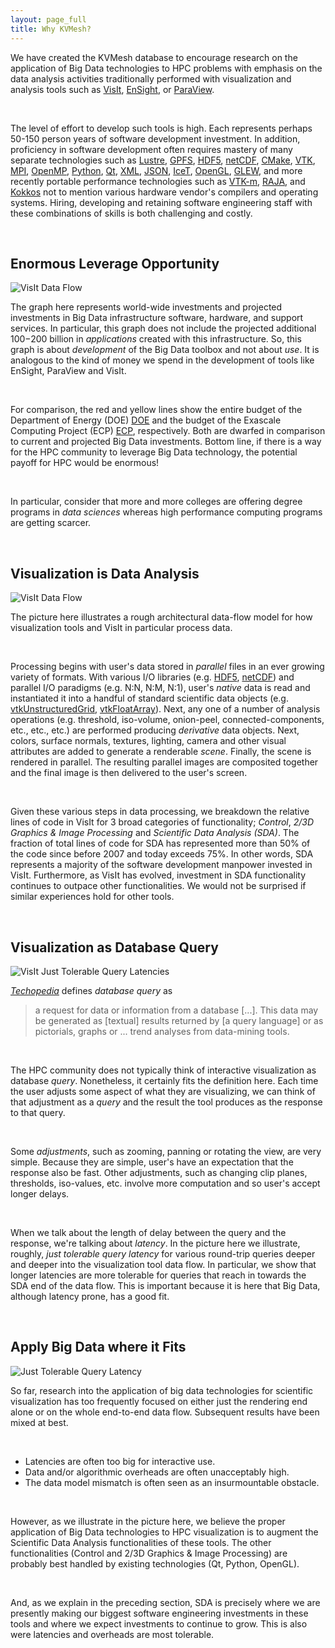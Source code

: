 ```yaml
---
layout: page_full
title: Why KVMesh?
---
```

We have created the KVMesh database to encourage research on the application of Big Data
technologies to HPC problems with emphasis on the data analysis activities
traditionally performed with visualization and analysis tools such as [VisIt](http://visit.llnl.gov),
[EnSight](https://www.ensight.com), or [ParaView](http://www.paraview.org).

<br>

The level of effort to develop such tools is high. Each represents perhaps 50-150 person years
of software development investment. In addition, proficiency in software development often requires
mastery of many separate technologies such as
[Lustre](http://lustre.org),
[GPFS](http://www.ibm.com/support/knowledgecenter/SSFKCN/gpfs_welcome.html),
[HDF5](https://www.hdfgroup.org/hdf5),
[netCDF](https://www.unidata.ucar.edu/software/netcdf),
[CMake](https://cmake.org),
[VTK](http://www.vtk.org),
[MPI](http://mpi-forum.org),
[OpenMP](http://www.openmp.org),
[Python](https://www.python.org),
[Qt](https://www.qt.io),
[XML](https://www.w3.org/XML),
[JSON](http://www.json.org),
[IceT](http://icet.sandia.gov),
[OpenGL](https://www.opengl.org),
[GLEW](http://glew.sourceforge.net),
and more recently portable performance technologies such as
[VTK-m](http://m.vtk.org/index.php/Main_Page),
[RAJA](https://github.com/LLNL/RAJA), and
[Kokkos](https://github.com/kokkos/kokkos)
not to mention various hardware vendor's compilers and operating systems.
Hiring, developing and retaining software engineering
staff with these combinations of skills is both challenging and costly.

<br>

## Enormous Leverage Opportunity
![VisIt Data Flow](Wikibon-big-data-forecast-2016.jpg)

The graph here represents world-wide investments and projected investments in Big Data
infrastructure software, hardware, and support services.
In particular, this graph does not include the projected additional $100-$200 billion in
_applications_ created with this infrastructure. So, this graph is about _development_
of the Big Data toolbox and not about _use_. It is analogous to the kind of money we
spend in the development of tools like EnSight, ParaView and VisIt.

<br>

For comparison, the red and yellow lines show the entire budget of
the Department of Energy (DOE) [DOE](https://www.energy.gov) and the budget of the
Exascale Computing Project (ECP) [ECP](https://exascaleproject.org), respectively. Both are dwarfed in
comparison to current and projected Big Data investments. Bottom line, if there is a way for the HPC
community to leverage Big Data technology, the potential payoff for HPC would be enormous!

<br>

In particular, consider that more and more colleges are offering degree programs in 
_data sciences_ whereas high performance computing programs are getting scarcer.

<br>

## Visualization **is** Data Analysis
![VisIt Data Flow](/kvmesh/img/visit_line_counts.jpg)

The picture here illustrates a rough architectural data-flow model for how visualization tools
and VisIt in particular process data.

<br>

Processing begins with user's data stored in _parallel_ files in an ever growing variety of formats.
With various I/O libraries
(e.g. [HDF5](https://www.hdfgroup.org/hdf5), [netCDF](https://www.unidata.ucar.edu/software/netcdf))
and parallel I/O paradigms (e.g. N:N, N:M, N:1), user's _native_ data is read and
instantiated it into a handful of standard scientific data objects
(e.g. [vtkUnstructuredGrid](http://www.vtk.org/doc/nightly/html/classvtkUnstructuredGrid.html),
[vtkFloatArray](http://www.vtk.org/doc/nightly/html/classvtkFloatArray.html)).
Next, any one of a number of analysis operations (e.g. threshold, iso-volume, onion-peel,
connected-components, etc., etc., etc.) are performed producing _derivative_ data objects. Next,
colors, surface normals, textures, lighting, camera and other visual attributes are added to generate
a renderable _scene_. Finally, the scene is rendered in parallel. The resulting parallel
images are composited together and the final image is then delivered to the user's screen.

<br>

Given these various steps in data processing, we breakdown the relative lines of code in VisIt
for 3 broad categories of functionality; _Control_, _2/3D Graphics & Image Processing_ and
_Scientific Data Analysis (SDA)_. The fraction of total lines of code for SDA has represented
more than 50% of the code since before 2007 and today exceeds 75%. In other words, SDA represents
a majority of the software development manpower invested in VisIt. Furthermore, as VisIt has evolved,
investment in SDA functionality continues to outpace other functionalities. We would not be surprised
if similar experiences hold for other tools.

<br>

## Visualization **as** Database Query
![VisIt Just Tolerable Query Latencies](/kvmesh/img/visit_jtql.jpg)

[_Techopedia_](https://www.techopedia.com) defines _database query_ as
> a request for data or information from a database [...].
> This data may be generated as [textual] results returned by [a query language] 
> or as pictorials, graphs or ... trend analyses from data-mining tools.

<br>

The HPC community does not typically think of interactive visualization as database _query_.
Nonetheless, it certainly fits the definition here. Each time the user adjusts some aspect
of what they are visualizing, we can think of that adjustment as a _query_ and the result
the tool produces as the response to that query. 

<br>

Some _adjustments_, such as zooming, panning or rotating the view, are very simple. Because
they are simple, user's have an expectation that the response also be fast. Other adjustments,
such as changing clip planes, thresholds, iso-values, etc. involve more computation and so
user's accept longer delays.

<br>

When we talk about the length of delay between the query and the response, we're talking about
_latency_. In the picture here we illustrate, roughly, _just tolerable query latency_ for
various round-trip queries deeper and deeper into the visualization tool data flow. In particular,
we show that longer latencies are more tolerable for queries that reach in towards the SDA end of
the data flow. This is important because it is here that Big Data, although latency prone, has a good fit.

<br>

## Apply Big Data where it Fits
![Just Tolerable Query Latency](/kvmesh/img/visit_big_data_hybrid.jpg)

So far, research into the application of big data technologies for scientific
visualization has too frequently focused on either just the rendering end alone
or on the whole end-to-end data flow. Subsequent results have been mixed at best.

<br>

* Latencies are often too big for interactive use.
* Data and/or algorithmic overheads are often unacceptably high.
* The data model mismatch is often seen as an insurmountable obstacle.

<br>

However, as we illustrate in the picture here, we believe the proper application of Big Data
technologies to HPC visualization is to augment the Scientific Data Analysis functionalities
of these tools. The other functionalities (Control and 2/3D Graphics & Image Processing) are
probably best handled by existing technologies (Qt, Python, OpenGL).

<br>

And, as we explain in the preceding section, SDA is precisely where we are presently making
our biggest software engineering investments in these tools and where we expect investments
to continue to grow. This is also were latencies and overheads are most tolerable.
